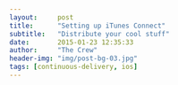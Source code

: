 ```yaml
---
layout:     post
title:      "Setting up iTunes Connect"
subtitle:   "Distribute your cool stuff"
date:       2015-01-23 12:35:33
author:     "The Crew"
header-img: "img/post-bg-03.jpg"
tags: [continuous-delivery, ios]
---
```

